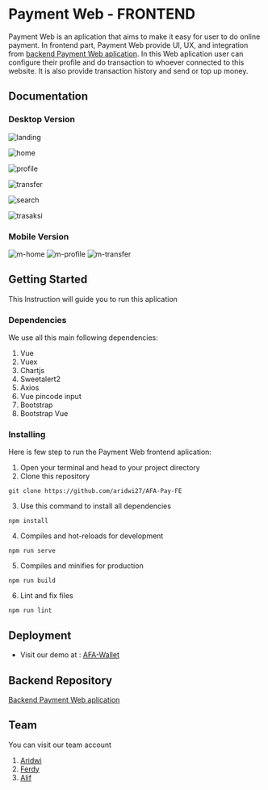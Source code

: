 # Payment Web - FRONTEND

Payment Web is an aplication that aims to make it easy for user to do online payment. In frontend part, Payment Web provide UI, UX, and integration from [backend Payment Web aplication](https://github.com/aridwi27/AFA-Pay-BE). In this Web aplication user can configure their profile and do transaction to whoever connected to this website. It is also provide transaction history and send or top up money.


## Documentation

### Desktop Version
![landing](https://i.ibb.co/tPr0r9S/landingR.jpg)

![home](https://i.ibb.co/12m0V1K/homeR.jpg)

![profile](https://i.ibb.co/mzVzJpD/user.jpg)

![transfer](https://i.ibb.co/BNhKXmr/transaksi-R.jpg)

![search](https://i.ibb.co/CHRbQH7/searchR.jpg)

![trasaksi](https://i.ibb.co/3Ct62Xg/successR.jpg)

### Mobile Version
![m-home](https://i.ibb.co/cb444D7/mhome.jpg)    ![m-profile](https://i.ibb.co/5TWCC94/mprofile.jpg)    ![m-transfer](https://i.ibb.co/ZhLNrcH/transferm.png)



## Getting Started

This Instruction will guide you to run this aplication

### Dependencies

We use all this main following dependencies:

1. Vue
2. Vuex
3. Chartjs
4. Sweetalert2
5. Axios
6. Vue pincode input
7. Bootstrap
8. Bootstrap Vue

### Installing

Here is few step to run the Payment Web frontend aplication:

1. Open your terminal and head to your project directory
2. Clone this repository
```
git clone https://github.com/aridwi27/AFA-Pay-FE
``` 
3. Use this command to install all dependencies
```
npm install
```
4. Compiles and hot-reloads for development
```
npm run serve
```
5. Compiles and minifies for production
```
npm run build
```
6. Lint and fix files
```
npm run lint
```

## Deployment
 * Visit our demo at : [AFA-Wallet](http://52.91.116.102:3010/)

## Backend Repository
[Backend Payment Web aplication](https://github.com/aridwi27/AFA-Pay-BE)

## Team
You can visit our team account

1. [Aridwi](https://github.com/aridwi27)
2. [Ferdy](https://github.com/cotbakheu)
3. [Alif](https://github.com/alifma)


